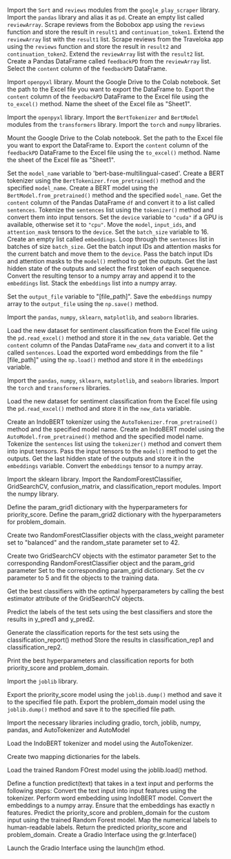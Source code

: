 <!-- Pseudocode of scraping the dataset for word embedding purpose -->

Import the `Sort` and `reviews` modules from the `google_play_scraper` library.
Import the `pandas` library and alias it as `pd`.
Create an empty list called `reviewArray`.
Scrape reviews from the Bobobox app using the `reviews` function and store the result in `result1` and `continuation_token1`.
Extend the `reviewArray` list with the `result1` list.
Scrape reviews from the Traveloka app using the `reviews` function and store the result in `result2` and `continuation_token2`.
Extend the `reviewArray` list with the `result2` list.
Create a Pandas DataFrame called `feedbackPD` from the `reviewArray` list.
Select the `content` column of the `feedbackPD` DataFrame.

<!-- Pseudocode of converting the dataframe into excel file -->

Import `openpyxl` library.
Mount the Google Drive to the Colab notebook.
Set the path to the Excel file you want to export the DataFrame to.
Export the `content` column of the `feedbackPD` DataFrame to the Excel file using the `to_excel()` method.
Name the sheet of the Excel file as "Sheet1".

<!-- Pseudocode of developing the custom word embedding -->

Import the `openpyxl` library.
Import the `BertTokenizer` and `BertModel` modules from the `transformers` library.
Import the `torch` and `numpy` libraries.

Mount the Google Drive to the Colab notebook.
Set the path to the Excel file you want to export the DataFrame to.
Export the `content` column of the `feedbackPD` DataFrame to the Excel file using the `to_excel()` method.
Name the sheet of the Excel file as "Sheet1".

Set the `model_name` variable to 'bert-base-multilingual-cased'.
Create a BERT tokenizer using the `BertTokenizer.from_pretrained()` method and the specified `model_name`.
Create a BERT model using the `BertModel.from_pretrained()` method and the specified `model_name`.
Get the `content` column of the Pandas DataFrame `df` and convert it to a list called `sentences`.
Tokenize the `sentences` list using the `tokenizer()` method and convert them into input tensors.
Set the `device` variable to `"cuda"` if a GPU is available, otherwise set it to `"cpu"`.
Move the `model`, `input_ids`, and `attention_mask` tensors to the `device`.
Set the `batch_size` variable to 16.
Create an empty list called `embeddings`.
Loop through the `sentences` list in batches of size `batch_size`.
Get the batch input IDs and attention masks for the current batch and move them to the `device`.
Pass the batch input IDs and attention masks to the `model()` method to get the outputs.
Get the last hidden state of the outputs and select the first token of each sequence.
Convert the resulting tensor to a numpy array and append it to the `embeddings` list.
Stack the `embeddings` list into a numpy array.

<!-- Pseudocode of exporting the custom BERT pre-trained model -->

Set the `output_file` variable to "[file_path]".
Save the `embeddings` numpy array to the `output_file` using the `np.save()` method.

<!-- Pseudocode of Dataset Initialization in Scenario 1 -->

Import the `pandas`, `numpy`, `sklearn`, `matplotlib`, and `seaborn` libraries.

Load the new dataset for sentiment classification from the Excel file using the `pd.read_excel()` method and store it in the `new_data` variable.
Get the `content` column of the Pandas DataFrame `new_data` and convert it to a list called `sentences`.
Load the exported word embeddings from the file "[file_path]" using the `np.load()` method and store it in the `embeddings` variable.

<!-- Pseudocode of Dataset Initialization in Scenario 2 -->

Import the `pandas`, `numpy`, `sklearn`, `matplotlib`, and `seaborn` libraries.
Import the `torch` and `transformers` libraries.

Load the new dataset for sentiment classification from the Excel file using the `pd.read_excel()` method and store it in the `new_data` variable.

Create an IndoBERT tokenizer using the `AutoTokenizer.from_pretrained()` method and the specified model name.
Create an IndoBERT model using the `AutoModel.from_pretrained()` method and the specified model name.
Tokenize the `sentences` list using the `tokenizer()` method and convert them into input tensors.
Pass the input tensors to the `model()` method to get the outputs.
Get the last hidden state of the outputs and store it in the `embeddings` variable.
Convert the `embeddings` tensor to a numpy array.

<!-- Pseudocodes of Random Forest Implementation on each scenarios -->

Import the sklearn library.
Import the RandomForestClassifier, GridSearchCV, confusion_matrix, and classification_report modules.
Import the numpy library.

Define the param_grid1 dictionary with the hyperparameters for priority_score.
Define the param_grid2 dictionary with the hyperparameters for problem_domain.

Create two RandomForestClassifier objects with the class_weight parameter set to "balanced" and the random_state parameter set to 42.

Create two GridSearchCV objects with the estimator parameter
Set to the corresponding RandomForestClassifier object and the param_grid parameter
Set to the corresponding param_grid dictionary.
Set the cv parameter to 5 and fit the objects to the training data.

Get the best classifiers with the optimal hyperparameters by calling the best estimator attribute of the GridSearchCV objects.

<!-- Pseudocodes of Predicting the test dataset using Random Forest Model -->

Predict the labels of the test sets using the best classifiers and store the results in y_pred1 and y_pred2.

Generate the classification reports for the test sets using the classification_report() method
Store the results in classification_rep1 and classification_rep2.

Print the best hyperparameters and classification reports for both priority_score and problem_domain.

<!-- Pseudocode of exporting the classification machine learning model -->

Import the `joblib` library.

Export the priority_score model using the `joblib.dump()` method and save it to the specified file path.
Export the problem_domain model using the `joblib.dump()` method and save it to the specified file path.

<!-- Pseudocode of implementing the classification model in the web app -->

Import the necessary libraries including gradio, torch, joblib, numpy, pandas, and AutoTokenizer and AutoModel

Load the IndoBERT tokenizer and model using the AutoTokenizer.

Create two mapping dictionaries for the labels.

Load the trained Random FOrest model using the joblib.load() method.

Define a function predict(text) that takes in a text input and performs the following steps:
Convert the text input into input features using the tokenizer.
Perform word embedding using IndoBERT model.
Convert the embeddings to a numpy array.
Ensure that the embeddings has exactly n features.
Predict the priority_score and problem_domain for the custom input using the trained Random Forest model.
Map the numerical labels to human-readable labels.
Return the predicted priority_score and problem_domain.
Create a Gradio Interface using the gr.Interface()

Launch the Gradio Interface using the launch()m ethod.
